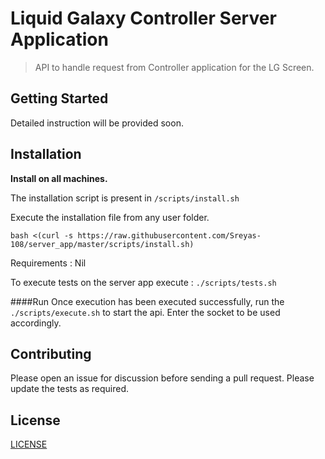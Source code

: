 # Liquid Galaxy Controller Server Application

> API to handle request from Controller application for the LG Screen.

## Getting Started

Detailed instruction will be provided soon.

## Installation

**Install on all machines.**

The installation script is present in `/scripts/install.sh`

Execute the installation file from any user folder.
```
bash <(curl -s https://raw.githubusercontent.com/Sreyas-108/server_app/master/scripts/install.sh)
```

Requirements : 
Nil

To execute tests on the server app execute :
```./scripts/tests.sh```

####Run
Once execution has been executed successfully, run the ```./scripts/execute.sh``` to start the api. Enter the socket to be used accordingly.

## Contributing

Please open an issue for discussion before sending a pull request. Please update the tests as required.

## License

[LICENSE](LICENSE)

